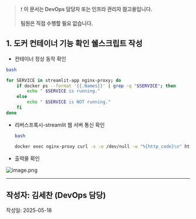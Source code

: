 > ❗ **이 문서는 DevOps 담당자 또는 인프라 관리자 참고용입니다.**
> 
> 
> **팀원은 직접 수행할 필요 없습니다.**
> 

## 1. 도커 컨테이너 기능 확인 쉘스크립트 작성

- 컨테이너 정상 동작 확인

```bash
bash

for SERVICE in streamlit-app nginx-proxy; do
    if docker ps --format '{{.Names}}' | grep -q "$SERVICE"; then
        echo " $SERVICE is running."
    else
        echo " $SERVICE is NOT running."
    fi
done
```

- 리버스프록시-streamlit 웹 서버 통신 확인
    
    ```bash
    bash
    
    docker exec nginx-proxy curl -s -o /dev/null -w "%{http_code}\n" http://streamlit-app:8501
    ```
    
- 출력물 확인

![image.png](attachment:9aff368f-6c32-4991-a81d-1ac3f2ce2b12:image.png)

---

## 작성자: 김세찬 (DevOps 담당)
작성일: 2025-05-18